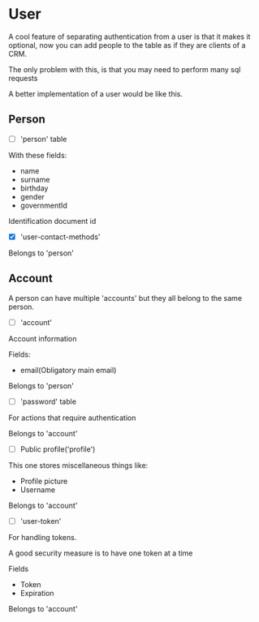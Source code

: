 # User

A cool feature of separating authentication from a user is that it makes it optional, now you can add people to the table as if they are clients of a CRM.

The only problem with this, is that you may need to perform many sql requests

A better implementation of a user would be like this.

## Person

- [ ] 'person' table

With these fields:
- name
- surname
- birthday
- gender
- governmentId

Identification document id

- [x] 'user-contact-methods'

Belongs to 'person'

## Account

A person can have multiple 'accounts' but they all belong to the same person.

- [ ] 'account'

Account information

Fields:
- email(Obligatory main email)

Belongs to 'person'

- [ ] 'password' table

For actions that require authentication

Belongs to 'account'

- [ ] Public profile('profile')

This one stores miscellaneous things like:
- Profile picture
- Username

Belongs to 'account'

- [ ] 'user-token'

For handling tokens.

A good security measure is to have one token at a time

Fields
- Token
- Expiration

Belongs to 'account'
